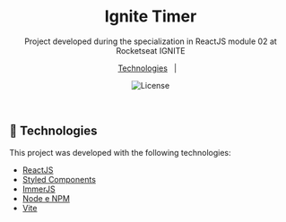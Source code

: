 <h1 align="center"> Ignite Timer </h1>

<p align="center">
Project developed during the specialization in ReactJS module 02 at Rocketseat IGNITE
</p>

<p align="center">
  <a href="#-technologies">Technologies</a>&nbsp;&nbsp;&nbsp;|&nbsp;&nbsp;&nbsp;
</p>

<p align="center">
  <img alt="License" src="https://img.shields.io/static/v1?label=license&message=MIT&color=49AA26&labelColor=000000">
</p>

<br>

## 🚀 Technologies

This project was developed with the following technologies:

- [ReactJS](https://reactjs.org/)
- [Styled Components](https://styled-components.com/)
- [ImmerJS](https://github.com/immerjs/immer)
- [Node e NPM](https://nodejs.org/)
- [Vite](https://vitejs.dev/)

